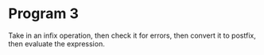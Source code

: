 # Program 3

Take in an infix operation, then check it for errors, then convert it to postfix, then evaluate the expression.
